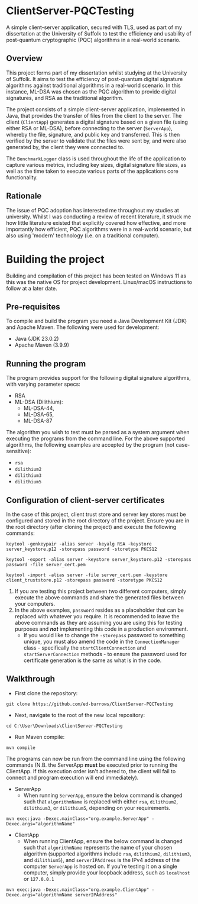 # ClientServer-PQCTesting
A simple client-server application, secured with TLS, used as part of my dissertation at the University of Suffolk to test the efficiency and usability of post-quantum cryptographic (PQC) algorithms in a real-world scenario.
## Overview
This project forms part of my dissertation whilst studying at the University of Suffolk. It aims to test the efficiency of post-quantum digital signature algorithms against traditional algorithms in a real-world scenario. In this instance, ML-DSA was chosen as the PQC algorithm to provide digital signatures, and RSA as the traditional algorithm.

The project consists of a simple client-server application, implemented in Java, that provides the transfer of files from the client to the server. The client (`ClientApp`) generates a digital signature based on a given file (using either RSA or ML-DSA), before connecting to the server (`ServerApp`), whereby the file, signature, and public key and transferred. This is then verified by the server to validate that the files were sent by, and were also generated by, the client they were connected to.

The `BenchmarkLogger` class is used throughout the life of the application to capture various metrics, including key sizes, digital signature file sizes, as well as the time taken to execute various parts of the applications core functionality.
## Rationale
The issue of PQC adoption has interested me throughout my studies at university. Whilst I was conducting a review of recent literature, it struck me how little literature existed that explicitly covered how effective, and more importantly how efficient, PQC algorithms were in a real-world scenario, but also using 'modern' technology (i.e. on a traditional computer).
# Building the project
Building and compilation of this project has been tested on Windows 11 as this was the native OS for project development. Linux/macOS instructions to follow at a later date.
## Pre-requisites
To compile and build the program you need a Java Development Kit (JDK) and Apache Maven. The following were used for development:
* Java (JDK 23.0.2)
* Apache Maven (3.9.9)
## Running the program
The program provides support for the following digital signature algorithms, with varying parameter specs:
* RSA
* ML-DSA (Dilithium):
  * ML-DSA-44,
  * ML-DSA-65,
  * ML-DSA-87  

The algorithm you wish to test must be parsed as a system argument when executing the programs from the command line. For the above supported algorithms, the following examples are accepted by the program (not case-sensitive):
* `rsa`
* `dilithium2`
* `dilithium3`
* `dilithium5`  
## Configuration of client-server certificates
In the case of this project, client trust store and server key stores must be configured and stored in the root directory of the project. Ensure you are in the root directory (after cloning the project) and execute the following commands:  
````
keytool -genkeypair -alias server -keyalg RSA -keystore server_keystore.p12 -storepass password -storetype PKCS12
````  
````
keytool -export -alias server -keystore server_keystore.p12 -storepass password -file server_cert.pem

````  
````
keytool -import -alias server -file server_cert.pem -keystore client_truststore.p12 -storepass password -storetype PKCS12

````  
1. If you are testing this project between two different computers, simply execute the above commands and share the generated files between your computers.
2. In the above examples, `password` resides as a placeholder that can be replaced with whatever you require. It is recommended to leave the above commands as they are assuming you are using this for testing purposes and ***not*** implementing this code in a production environment.
   * If you would like to change the `-storepass` password to something unique, you must also amend the code in the `ConnectionManager` class - specifically the `startClientConnection` and `startServerConnection` methods - to ensure the password used for certificate generation is the same as what is in the code.
## Walkthrough
* First clone the repository:  
````
git clone https://github.com/ed-burrows/ClientServer-PQCTesting
````
* Next, navigate to the root of the new local repository:  
````
cd C:\User\Downloads\ClientServer-PQCTesting
````
* Run Maven compile:  
````
mvn compile
````
The programs can now be run from the command line using the following commands (N.B. the ServerApp **must** be executed prior to running the ClientApp. If this execution order isn't adhered to, the client will fail to connect and program execution will end immediately).
* ServerApp
  - When running `ServerApp`, ensure the below command is changed such that `algorithmName` is replaced with either `rsa`, `dilithium2`, `dilithium3`, or `dilithium5`, depending on your requirements.

````
mvn exec:java -Dexec.mainClass="org.example.ServerApp" -Dexec.args="algorithmName"
````

* ClientApp
  - When running ClientApp, ensure the below command is changed such that `algorithmName` represents the name of your chosen algorithm (supported algorithms include `rsa`, `dilithium2`, `dilithium3`, and `dilithium5`), and `serverIPAddress` is the IPv4 address of the computer `ServerApp` is hosted on. If you're testing it on a single computer, simply provide your loopback address, such as `localhost` or `127.0.0.1`  
````
mvn exec:java -Dexec.mainClass="org.example.ClientApp" -Dexec.args="algorithmName serverIPAddress"
````